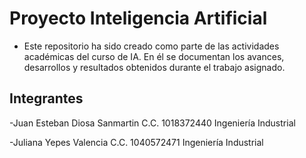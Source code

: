 # Proyecto Inteligencia Artificial
- Este repositorio ha sido creado como parte de las actividades académicas del curso de IA.
En él se documentan los avances, desarrollos y resultados obtenidos durante el trabajo asignado.

## Integrantes
-Juan Esteban Diosa Sanmartin
C.C. 1018372440
Ingeniería Industrial

-Juliana Yepes Valencia
C.C. 1040572471
Ingeniería Industrial
